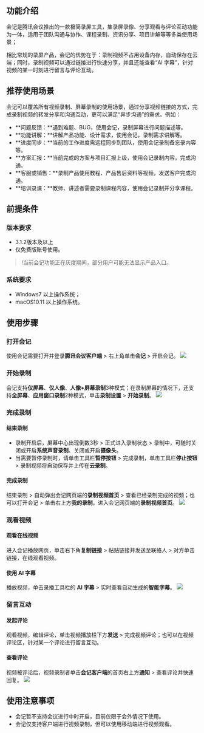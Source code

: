 ## 功能介绍
会记是腾讯会议推出的一款极简录屏工具，集录屏录像、分享观看与评论互动功能为一体，适用于团队沟通与协作、课程录制、资讯分享、项目讲解等等多类使用场景；

相比常规的录屏产品，会记的优势在于：录制视频不占用设备内存，自动保存在云端；同时，录制视频可以通过链接进行快速分享，并且还能查看“AI 字幕”，针对视频的某一时刻进行留言与评论互动。

## 推荐使用场景
会记可以覆盖所有视频录制、屏幕录制的使用场景，通过分享视频链接的方式，完成录制视频的转发分享和沟通互动，更可以满足“异步沟通”的需求。例如：
- **问题反馈：**遇到难题、BUG，使用会记，录制屏幕进行问题描述等。
- **功能讲解：**讲解产品功能、设计需求，使用会记，录制需求讲解等。
- **进度同步：**当前的工作进度需远程同步到团队，使用会记录制备忘录内容等。
- **方案汇报：**当前完成的方案与项目汇报上级，使用会记录制内容，完成沟通。
- **客服或销售：**录制产品使用教程、产品售后资料等视频，发送客户完成沟通。
- **培训录课：**教师、讲述者需要录制课程内容，使用会记录制并分享课程。

## 前提条件
### 版本要求
- 3.1.2版本及以上
- 仅免费版账号使用。

>!当前会记功能正在灰度期间，部分用户可能无法显示产品入口。

### 系统要求
- Windows7 以上操作系统；
- macOS10.11 以上操作系统。

## 使用步骤
### 打开会记  
使用会记需要打开并登录**腾讯会议客户端** > 右上角单击**会记** > 开启会记。
![](https://qcloudimg.tencent-cloud.cn/raw/f7f780f1c01ce2cf385f9f4a8c7c355d.png)

### 开始录制
会记支持**仅屏幕**、**仅人像**、**人像+屏幕录制**3种模式；在录制屏幕的情况下，还支持**全屏幕**、**应用窗口录制**2种模式，单击**录制设置** > **开始录制**。
![](https://qcloudimg.tencent-cloud.cn/raw/c4f0eabb6576f1c41d62f57df580e33a.png)

### 完成录制
#### 结束录制
- 录制开启后，屏幕中心出现倒数3秒 > 正式进入录制状态 > 录制中，可随时关闭或开启**系统声音录制**、关闭或开启**摄像头**。
- 当需要暂停录制时，请单击工具栏**暂停按钮** > 完成录制，单击工具栏**停止按钮** > 录制视频将自动保存并上传在**云录制**。

#### 完成录制
结束录制 > 自动弹出会记网页端的**录制视频首页** > 查看已经录制完成的视频；也可以打开会记 > 单击右上方**我的录制**，进入会记网页端的**录制视频首页**。
![](https://qcloudimg.tencent-cloud.cn/raw/f02d5d28a552546d8d9e9c5d63758443.png)

### 观看视频
#### 观看在线视频
进入会记播放网页，单击右下角**复制链接** > 粘贴链接并发送至联络人 > 对方单击链接，在线观看视频。

#### 使用 AI 字幕
播放视频，单击录播工具栏的 **AI 字幕** > 实时查看自动生成的**智能字幕**。
![](https://qcloudimg.tencent-cloud.cn/raw/70299190918f9006c3a0b6ec3d02032e.png)

### 留言互动
#### 发起评论
观看视频，编辑评论，单击视频播放栏下方**发送** > 完成视频评论；也可以在视频评论区，针对某一个评论进行留言互动。

#### 查看评论
视频被评论后，视频录制者单击**会记客户端**的首页右上方**通知** > 查看评论并快速回复。
![](https://qcloudimg.tencent-cloud.cn/raw/d141b235ee38d895551024b65c30fe07.png)

## 使用注意事项
- 会记暂不支持会议进行中时开启，目前仅限于会外情况下使用。
- 会记仅支持客户端进行视频录制，但可以使用移动端进行视频观看。
